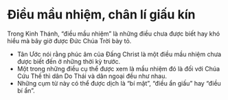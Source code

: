 # Điều mầu nhiệm, chân lí giấu kín

Trong Kinh Thánh, “điều mầu nhiệm” là những điều chưa được biết hay khó hiểu mà bây giờ được Đức Chúa Trời bày tỏ.
- Tân Ước nói rằng phúc âm của Đấng Christ là một điều mầu nhiệm chưa được biết đến ở những thời kỳ trước. 
- Một trong những điều cụ thể được xem là mầu nhiệm đó là đối với Chúa Cứu Thế thì dân Do Thái và dân ngoại đều như nhau. 
- Những cụm từ này có thể được dịch là “bí mật”, “điều ẩn giấu” hay “điều bí ẩn”.

